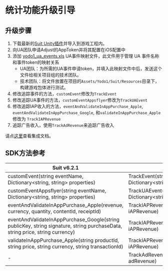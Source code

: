 # 统计功能升级引导

## 升级步骤

1. 下载最新的[Suit Unity插件](./integration.md)并导入到游戏工程内。
2. 向UA团队申请Adjust的AppToken并将其配置在iOS配置中
3. 添加 [yodo1_ua_events.xls](/zh/assets/yodo1_ua_events.xls.zip) UA事件映射文件，此文件用于管理 UA 事件名称和事件token的映射关系
   * UA团队：为所需的UA事件申请token，并填入此映射文件中后，发送这个文件给相关项目组的技术团队。
   * 技术团队：将文件放置在项目的`Assets/Yodo1/Suit/Resources`目录下，构建游戏包体进行测试。
4. 修改追踪事件的方法，`customEvent`修改为`TrackEvent`
5. 修改追踪UA事件的方法，`customEventAppsflyer`修改为`TrackUAEvent`
6. 修改追踪IAP收入的方法，`eventAndValidateInAppPurchase_Apple`, `eventAndValidateInAppPurchase_Google`, 和`validateInAppPurchase_Apple` 修改为 `TrackIAPRevenue`
7. 追踪广告收入，使用`TrackAdRevenue`来追踪广告收入

请点[这里](/zh/unity/modules/analyze)查看集成文档。

## SDK方法参考

| Suit v6.2.1                                                                                                                  | Suit v6.3.0                                                           |
|------------------------------------------------------------------------------------------------------------------------------|-----------------------------------------------------------------------|
| customEvent(string eventName, Dictionary<string, string> properties)                                                         | TrackEvent(string eventName, Dictionary<string, string> properties)   |
| customEventAppsflyer(string eventName, Dictionary<string, string> properties)                                                | TrackUAEvent(string eventName, Dictionary<string, string> properties) |
| eventAndValidateInAppPurchase_Apple(revenue, currency, quantity, contentId, receiptId)                                       | TrackIAPRevenue(Yodo1U3dIAPRevenue iAPRevenue)                        |
| eventAndValidateInAppPurchase_Google(string publicKey, string signature, string purchaseData, string price, string currency) | TrackIAPRevenue(Yodo1U3dIAPRevenue iAPRevenue)                        |
| validateInAppPurchase_Apple(string productId, string price, string currency, string transactionId)                           | TrackIAPRevenue(Yodo1U3dIAPRevenue iAPRevenue)                        |
| -                                                                                                                            | TrackAdRevenue(Yodo1U3dAdRevenue adRevenue)                           |
